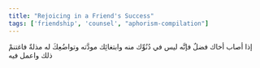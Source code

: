 ```yaml
---
title: "Rejoicing in a Friend's Success"
tags: ['friendship', 'counsel', "aphorism-compilation"]
---
```


 إذا أصاب أخاك فضلٌ فإنَّه ليس في دُنُوِّك منه وابتغائِك مودَّته وتواضُعِكَ له مذلةٌ فاغتنمْ ذلك واعمل فيه
